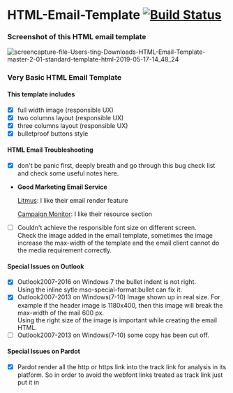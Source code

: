 # HTML-Email-Template [![Build Status](https://img.shields.io/travis/fatih/color.svg?style=flat-square)](https://travis-ci.org/fatih/color)

### Screenshot of this HTML email template
![screencapture-file-Users-ting-Downloads-HTML-Email-Template-master-2-01-standard-template-html-2019-05-17-14_48_24](https://user-images.githubusercontent.com/2945947/57949920-bbfe6000-78b3-11e9-8aeb-2e471404f9de.png)

### Very Basic HTML Email Template

#### This template includes
- [x] full width image (responsible UX)
- [x] two columns layout (responsible UX)
- [x] three columns layout (responsible UX)
- [x] bulletproof buttons style

#### HTML Email Troubleshooting
- [x] don't be panic first, deeply breath and go through this bug check list and check some useful notes here.

* **Good Marketing Email Service**

  [Litmus](https://litmus.com): I like their email render feature
  
  [Campaign Monitor](https://www.campaignmonitor.com): I like their resource section
  
- [ ] Couldn't achieve the responsible font size on different screen.<br/>Check the image added in the email template, sometimes the image increase the max-width of the template and the email client cannot do the media requirement correctly.

#### Special Issues on Outlook
- [x] Outlook2007-2016 on Windows 7 the bullet indent is not right.<br/>  Using the inline sytle mso-special-format:bullet can fix it.
- [x] Outlook2007-2013 on Windows(7-10) Image shown up in real size. For example if the header image is 1180x400, then this image will break the max-width of the mail 600 px. <br/>
  Using the right size of the image is important while creating the email HTML.
- [ ] Outlook2007-2013 on Windows(7-10) some copy has been cut off.

#### Special Issues on Pardot
- [x] Pardot render all the http or https link into the track link for analysis in its platform. So in order to avoid the webfont links treated as track link just put it in <style> tag.

- [x] I personally don't like the test email feature from Pardot, since it is too too slow, local server might be pretty fast. Use command line here can make your life much easier after install SendEmail service.
```
brew SendEmail

/usr/local/Cellar/sendemail/1.56/bin/sendEmail -f yoursender@gmail.com -t yourrecipt@gmail.com < youttestemail.html -s smtp.gmail.com:587 -xu youraccount@gmail.com -xp password

```


